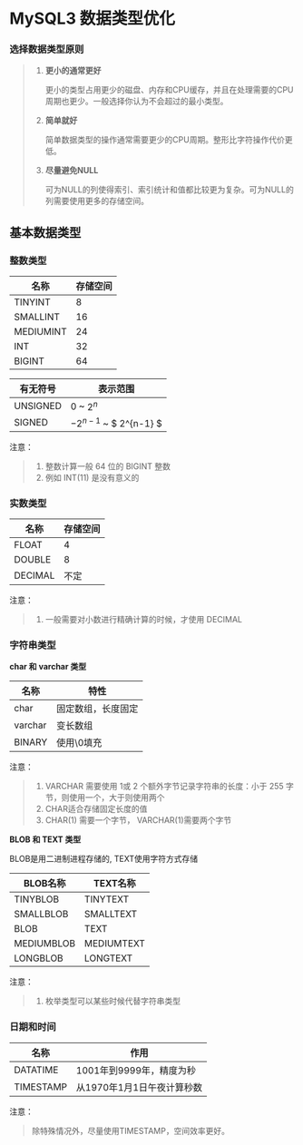 # MySQL3 数据类型优化



### 选择数据类型原则

> 1. **更小的通常更好**
>
>    更小的类型占用更少的磁盘、内存和CPU缓存，并且在处理需要的CPU周期也更少。一般选择你认为不会超过的最小类型。
>
> 2. **简单就好**
>
>    简单数据类型的操作通常需要更少的CPU周期。整形比字符操作代价更低。
>
> 3. **尽量避免NULL**
>
>    可为NULL的列使得索引、索引统计和值都比较更为复杂。可为NULL的列需要使用更多的存储空间。



## 基本数据类型

### 整数类型

| 名称      | 存储空间 |
| --------- | -------- |
| TINYINT   | 8        |
| SMALLINT  | 16       |
| MEDIUMINT | 24       |
| INT       | 32       |
| BIGINT    | 64       |

| 有无符号 | 表示范围                   |
| -------- | -------------------------- |
| UNSIGNED | 0   ~   $2^n$              |
| SIGNED   | $-2^{n-1}$  ~  $ 2^{n-1} $ |

注意：

> 1.  整数计算一般 64 位的 BIGINT 整数
> 2.  例如 INT(11) 是没有意义的



### 实数类型

| 名称    | 存储空间 |
| ------- | -------- |
| FLOAT   | 4        |
| DOUBLE  | 8        |
| DECIMAL | 不定     |

注意：

> 1. 一般需要对小数进行精确计算的时候，才使用 DECIMAL



### 字符串类型

**char 和 varchar 类型**

| 名称    | 特性               |
| ------- | ------------------ |
| char    | 固定数组，长度固定 |
| varchar | 变长数组           |
| BINARY  | 使用\0填充         |

注意：

> 1.  VARCHAR 需要使用 1或 2 个额外字节记录字符串的长度：小于 255 字节，则使用一个，大于则使用两个
> 2. CHAR适合存储固定长度的值
> 3. CHAR(1) 需要一个字节， VARCHAR(1)需要两个字节

**BLOB 和 TEXT 类型**

BLOB是用二进制进程存储的, TEXT使用字符方式存储

| BLOB名称   | TEXT名称   |
| ---------- | ---------- |
| TINYBLOB   | TINYTEXT   |
| SMALLBLOB  | SMALLTEXT  |
| BLOB       | TEXT       |
| MEDIUMBLOB | MEDIUMTEXT |
| LONGBLOB   | LONGTEXT   |

注意：

> 1. 枚举类型可以某些时候代替字符串类型



### 日期和时间

| 名称      | 作用                       |
| --------- | -------------------------- |
| DATATIME  | 1001年到9999年，精度为秒   |
| TIMESTAMP | 从1970年1月1日午夜计算秒数 |

注意：

> 除特殊情况外，尽量使用TIMESTAMP，空间效率更好。
